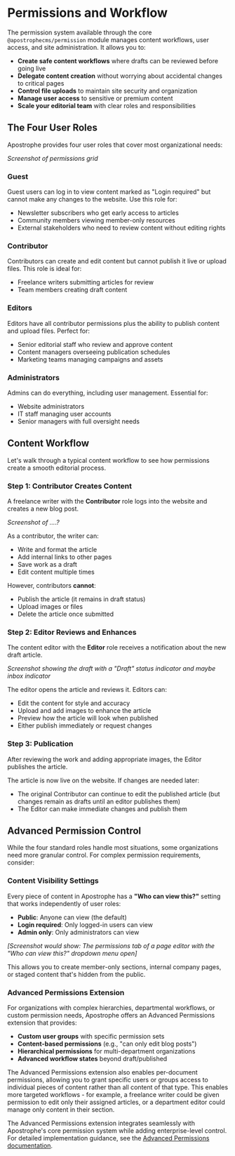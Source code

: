 # Permissions and Workflow

The permission system available through the core `@apostrophecms/permission` module manages content workflows, user access, and site administration. It allows you to:

- **Create safe content workflows** where drafts can be reviewed before going live
- **Delegate content creation** without worrying about accidental changes to critical pages
- **Control file uploads** to maintain site security and organization
- **Manage user access** to sensitive or premium content
- **Scale your editorial team** with clear roles and responsibilities

## The Four User Roles

Apostrophe provides four user roles that cover most organizational needs:

*Screenshot of permissions grid*

### Guest
Guest users can log in to view content marked as "Login required" but cannot make any changes to the website. Use this role for:
- Newsletter subscribers who get early access to articles
- Community members viewing member-only resources
- External stakeholders who need to review content without editing rights

### Contributor
Contributors can create and edit content but cannot publish it live or upload files. This role is ideal for:
- Freelance writers submitting articles for review
- Team members creating draft content

### Editors
Editors have all contributor permissions plus the ability to publish content and upload files. Perfect for:
- Senior editorial staff who review and approve content
- Content managers overseeing publication schedules
- Marketing teams managing campaigns and assets

### Administrators
Admins can do everything, including user management. Essential for:
- Website administrators
- IT staff managing user accounts
- Senior managers with full oversight needs

## Content Workflow

Let's walk through a typical content workflow to see how permissions create a smooth editorial process.

### Step 1: Contributor Creates Content

A freelance writer with the **Contributor** role logs into the website and creates a new blog post.

*Screenshot of ....?*

As a contributor, the writer can:
- Write and format the article
- Add internal links to other pages
- Save work as a draft
- Edit content multiple times

However, contributors **cannot**:
- Publish the article (it remains in draft status)
- Upload images or files
- Delete the article once submitted

### Step 2: Editor Reviews and Enhances

The content editor with the **Editor** role receives a notification about the new draft article.

*Screenshot showing the draft with a "Draft" status indicator and maybe inbox indicator*

The editor opens the article and reviews it. Editors can:
- Edit the content for style and accuracy
- Upload and add images to enhance the article
- Preview how the article will look when published
- Either publish immediately or request changes

### Step 3: Publication

After reviewing the work and adding appropriate images, the Editor publishes the article.

The article is now live on the website. If changes are needed later:
- The original Contributor can continue to edit the published article (but changes remain as drafts until an editor publishes them)
- The Editor can make immediate changes and publish them

## Advanced Permission Control

While the four standard roles handle most situations, some organizations need more granular control. For complex permission requirements, consider:

### Content Visibility Settings

Every piece of content in Apostrophe has a **"Who can view this?"** setting that works independently of user roles:

- **Public**: Anyone can view (the default)
- **Login required**: Only logged-in users can view
- **Admin only**: Only administrators can view

*[Screenshot would show: The permissions tab of a page editor with the "Who can view this?" dropdown menu open]*

This allows you to create member-only sections, internal company pages, or staged content that's hidden from the public.

### Advanced Permissions Extension

For organizations with complex hierarchies, departmental workflows, or custom permission needs, Apostrophe offers an Advanced Permissions extension that provides:

- **Custom user groups** with specific permission sets
- **Content-based permissions** (e.g., "can only edit blog posts")
- **Hierarchical permissions** for multi-department organizations
- **Advanced workflow states** beyond draft/published

The Advanced Permissions extension also enables per-document permissions, allowing you to grant specific users or groups access to individual pieces of content rather than all content of that type. This enables more targeted workflows - for example, a freelance writer could be given permission to edit only their assigned articles, or a department editor could manage only content in their section.

The Advanced Permissions extension integrates seamlessly with Apostrophe's core permission system while adding enterprise-level control. For detailed implementation guidance, see the [Advanced Permissions documentation](link-to-extension-readme).
